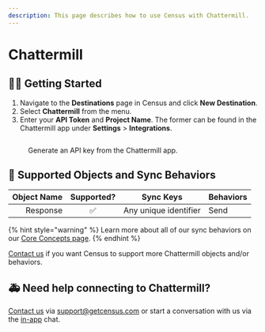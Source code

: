 ```yaml
---
description: This page describes how to use Census with Chattermill.
---
```


# Chattermill

## 🏃‍♀️ Getting Started

1. Navigate to the **Destinations** page in Census and click **New Destination**.
2. Select **Chattermill** from the menu.
3. Enter your **API Token** and **Project Name**. The former can be found in the Chattermill app under **Settings** > **Integrations**.

<figure><img src="../.gitbook/assets/chattermill.png" alt=""><figcaption><p>Generate an API key from the Chattermill app.</p></figcaption></figure>

## 🔀 Supported Objects and Sync Behaviors <a href="#supported-objects-and-sync-behaviors" id="supported-objects-and-sync-behaviors"></a>

| **Object Name** | **Supported?** | **Sync Keys**  | **Behaviors** |
| --------------: | :------------: | ---------------- |---------------|
| Response | ✅ | Any unique identifier | Send          |

{% hint style="warning" %}
Learn more about all of our sync behaviors on our [Core Concepts page](../basics/core-concept/#the-different-sync-behaviors).
{% endhint %}

[Contact us](mailto:support@getcensus.com) if you want Census to support more Chattermill objects and/or behaviors.

## 🚑 Need help connecting to Chattermill?

[Contact us](mailto:support@getcensus.com) via support@getcensus.com or start a conversation with us via the [in-app](https://app.getcensus.com) chat.

